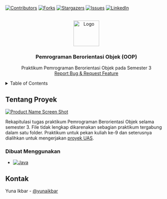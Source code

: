 [![Contributors][contributors-shield]][contributors-url]
[![Forks][forks-shield]][forks-url]
[![Stargazers][stars-shield]][stars-url]
[![Issues][issues-shield]][issues-url]
[![LinkedIn][linkedin-shield]][linkedin-url]



<!-- PROJECT LOGO -->
<br />
<div align="center">
  <a href="https://github.com/za1dGodspeed/praktikum-pbo-smt-3">
    <img src="https://i.ibb.co/CtQGbr4/Black-and-Pink-Gradient-Motivational-Quote-Desktop-Wallpaper.png" alt="Logo" width="80" height="80">
  </a>

<h3 align="center">Pemrograman Berorientasi Objek (OOP)</h3>

  <p align="center">
    Praktikum Pemrograman Berorientasi Objek pada Semester 3
    <br />
    <a href="https://github.com/za1dGodspeed/praktikum-pbo-smt-3/issues">Report Bug & Request Feature</a>
  </p>
</div>



<!-- TABLE OF CONTENTS -->
<details>
  <summary>Table of Contents</summary>
  <ol>
    <li>
      <a href="#tentang-proyek">Tentang Proyek</a>
      <ul>
        <li><a href="#dibuat-menggunakan">Dibuat menggunakan</a></li>
      </ul>
    </li>
    <li>
      <a href="#kontak">Kontak</a>
    </li>
  </ol>
</details>



<!-- ABOUT THE PROJECT -->
## Tentang Proyek

[![Product Name Screen Shot][product-screenshot]](https://github.com/za1dGodspeed/praktikum-pbo-smt-3)

Rekapitulasi tugas praktikum Pemrograman Berorientasi Objek selama semester 3. File tidak lengkap dikarenakan sebagian praktikum tergabung dalam satu folder. Praktikum untuk pekan kuliah ke-9 dan seterusnya dialihkan untuk mengerjakan <a href="https://github.com/za1dGodspeed/project-limangatus">proyek UAS</a>.

### Dibuat Menggunakan

* [![Java][Java]][Java-url]


<!-- CONTACT -->
## Kontak

Yuna Ikbar - [@yunaikbar](https://linkedin.com/in/yunaikbar)


<!-- MARKDOWN LINKS & IMAGES -->
<!-- https://www.markdownguide.org/basic-syntax/#reference-style-links -->
[contributors-shield]: https://img.shields.io/github/contributors/za1dGodspeed/praktikum-pbo-smt-3.svg?style=for-the-badge
[contributors-url]: https://github.com/za1dGodspeed/praktikum-pbo-smt-3/graphs/contributors
[forks-shield]: https://img.shields.io/github/forks/za1dGodspeed/praktikum-pbo-smt-3.svg?style=for-the-badge
[forks-url]: https://github.com/za1dGodspeed/praktikum-pbo-smt-3/network/members
[stars-shield]: https://img.shields.io/github/stars/za1dGodspeed/praktikum-pbo-smt-3.svg?style=for-the-badge
[stars-url]: https://github.com/za1dGodspeed/praktikum-pbo-smt-3/stargazers
[issues-shield]: https://img.shields.io/github/issues/za1dGodspeed/praktikum-pbo-smt-3.svg?style=for-the-badge
[issues-url]: https://github.com/za1dGodspeed/praktikum-pbo-smt-3/issues
[license-shield]: https://img.shields.io/github/license/za1dGodspeed/praktikum-pbo-smt-3.svg?style=for-the-badge
[license-url]: https://github.com/github_username/repo_name/blob/master/LICENSE.txt
[linkedin-shield]: https://img.shields.io/badge/-LinkedIn-black.svg?style=for-the-badge&logo=linkedin&colorB=555
[linkedin-url]: https://linkedin.com/in/yunaikbar
[product-screenshot]: https://i.ibb.co/CtQGbr4/Black-and-Pink-Gradient-Motivational-Quote-Desktop-Wallpaper.png
[Next.js]: https://img.shields.io/badge/next.js-000000?style=for-the-badge&logo=nextdotjs&logoColor=white
[Next-url]: https://nextjs.org/
[React.js]: https://img.shields.io/badge/React-20232A?style=for-the-badge&logo=react&logoColor=61DAFB
[React-url]: https://reactjs.org/
[Vue.js]: https://img.shields.io/badge/Vue.js-35495E?style=for-the-badge&logo=vuedotjs&logoColor=4FC08D
[Vue-url]: https://vuejs.org/
[Angular.io]: https://img.shields.io/badge/Angular-DD0031?style=for-the-badge&logo=angular&logoColor=white
[Angular-url]: https://angular.io/
[Svelte.dev]: https://img.shields.io/badge/Svelte-4A4A55?style=for-the-badge&logo=svelte&logoColor=FF3E00
[Svelte-url]: https://svelte.dev/
[Laravel.com]: https://img.shields.io/badge/Laravel-FF2D20?style=for-the-badge&logo=laravel&logoColor=white
[Laravel-url]: https://laravel.com
[Bootstrap.com]: https://img.shields.io/badge/Bootstrap-563D7C?style=for-the-badge&logo=bootstrap&logoColor=white
[Bootstrap-url]: https://getbootstrap.com
[JQuery.com]: https://img.shields.io/badge/jQuery-0769AD?style=for-the-badge&logo=jquery&logoColor=white
[JQuery-url]: https://jquery.com
[Java]: https://img.shields.io/badge/Java-ED8B00?style=for-the-badge&logo=openjdk&logoColor=white
[Java-url]: https://www.java.com/
